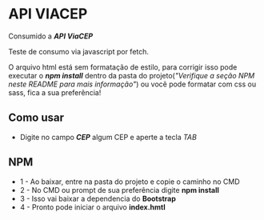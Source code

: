 # API VIACEP

Consumido a __*API ViaCEP*__

Teste de consumo via javascript por fetch.

O arquivo html está sem formatação de estilo, para corrigir isso pode executar o __*npm install*__ dentro da pasta do projeto(*"Verifique a seção NPM neste README para mais informação"*) ou você pode formatar com css ou sass, fica a sua preferência! 

## Como usar

* Digite no campo __*CEP*__ algum CEP e aperte a tecla *TAB*

## NPM

* 1 - Ao baixar, entre na pasta do projeto e copie o caminho no CMD
* 2 - No CMD ou prompt de sua preferência digite __npm install__
* 3 - Isso vai baixar a dependencia do __Bootstrap__
* 4 - Pronto pode iniciar o arquivo __index.hmtl__